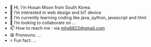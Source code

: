 - 👋 Hi, I’m Hosan Moon from South Korea.
- 👀 I’m interested in web design and IoT device
- 🌱 I’m currently learning coding like java, python, javascript and html 
- 💞️ I’m looking to collaborate on ...
- 📫 How to reach me : via mhs6822@gmail.com
- 😄 Pronouns: ...
- ⚡ Fun fact: ...

<!---
mhs6822/mhs6822 is a ✨ special ✨ repository because its `README.md` (this file) appears on your GitHub profile.
You can click the Preview link to take a look at your changes.
--->

